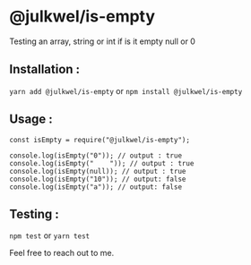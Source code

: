 # @julkwel/is-empty

Testing an array, string or int if is it empty null or 0

## Installation :
`yarn add @julkwel/is-empty` or `npm install @julkwel/is-empty`

## Usage : 
```
const isEmpty = require("@julkwel/is-empty");

console.log(isEmpty("0")); // output : true
console.log(isEmpty("    ")); // output : true
console.log(isEmpty(null)); // output : true
console.log(isEmpty("10")); // output: false
console.log(isEmpty("a")); // output: false
```


## Testing :
`npm test` or `yarn test`

Feel free to reach out to me.
